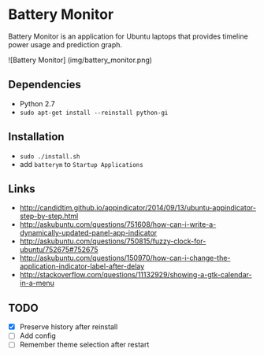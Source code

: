 # Battery Monitor

Battery Monitor is an application for Ubuntu laptops that provides timeline power usage and prediction graph.

![Battery Monitor]
(img/battery_monitor.png)

## Dependencies

- Python 2.7
- `sudo apt-get install --reinstall python-gi`

## Installation

- `sudo ./install.sh`
- add `batterym` to `Startup Applications`

## Links

- http://candidtim.github.io/appindicator/2014/09/13/ubuntu-appindicator-step-by-step.html
- http://askubuntu.com/questions/751608/how-can-i-write-a-dynamically-updated-panel-app-indicator
- http://askubuntu.com/questions/750815/fuzzy-clock-for-ubuntu/752675#752675
- http://askubuntu.com/questions/150970/how-can-i-change-the-application-indicator-label-after-delay
- http://stackoverflow.com/questions/11132929/showing-a-gtk-calendar-in-a-menu

## TODO

- [x] Preserve history after reinstall
- [ ] Add config
- [ ] Remember theme selection after restart
